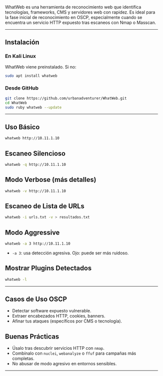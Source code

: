 WhatWeb es una herramienta de reconocimiento web que identifica tecnologías, frameworks, CMS y servidores web con rapidez. Es ideal para la fase inicial de reconocimiento en OSCP, especialmente cuando se encuentra un servicio HTTP expuesto tras escaneos con Nmap o Masscan.

---

## Instalación

### En Kali Linux
WhatWeb viene preinstalado. Si no:
```bash
sudo apt install whatweb
```

### Desde GitHub
```bash
git clone https://github.com/urbanadventurer/WhatWeb.git
cd WhatWeb
sudo ruby whatweb --update
```

---

## Uso Básico

```bash
whatweb http://10.11.1.10
```

## Escaneo Silencioso

```bash
whatweb -q http://10.11.1.10
```

## Modo Verbose (más detalles)

```bash
whatweb -v http://10.11.1.10
```

## Escaneo de Lista de URLs

```bash
whatweb -i urls.txt -v > resultados.txt
```

## Modo Aggressive

```bash
whatweb -a 3 http://10.11.1.10
```

- `-a 3`: usa detección agresiva. Ojo: puede ser más ruidoso.

## Mostrar Plugins Detectados

```bash
whatweb -l
```

---

## Casos de Uso OSCP

- Detectar software expuesto vulnerable.
- Extraer encabezados HTTP, cookies, banners.
- Afinar tus ataques (específicos por CMS o tecnología).

## Buenas Prácticas

- Úsalo tras descubrir servicios HTTP con `nmap`.
- Combínalo con `nuclei`, `webanalyze` o `ffuf` para campañas más completas.
- No abusar de modo agresivo en entornos sensibles.

---
